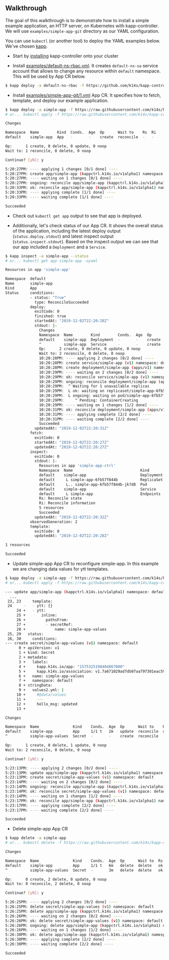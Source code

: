 ## Walkthrough

The goal of this walkthrough is to demonstrate how to install a simple example application, an HTTP server, on Kubernetes with kapp-controller. We will use `examples/simple-app-git` directory as our YAML configuration. 

You can use `kubectl` (or another tool) to deploy the YAML examples below. We've chosen [kapp](https://get-kapp.io).

- Start by [installing](install.md) kapp-controller onto your cluster

- Install [examples/default-ns-rbac.yml](https://github.com/k14s/kapp-controller/blob/master/examples/rbac/default-ns.yml). It creates `default-ns-sa` service account that allows to change any resource within `default` namespace. This will be used by App CR below.

```bash
$ kapp deploy -a default-ns-rbac -f https://github.com/k14s/kapp-controller/blob/master/examples/rbac/default-ns.yml
```

- Install [examples/simple-app-git/1.yml](https://github.com/k14s/kapp-controller/blob/master/examples/simple-app-git/1.yml) App CR. It specifies how to fetch, template, and deploy our example application.

```bash
$ kapp deploy -a simple-app -f https://raw.githubusercontent.com/k14s/kapp-controller/master/examples/simple-app-git/1.yml
# or... kubectl apply -f https://raw.githubusercontent.com/k14s/kapp-controller/master/examples/simple-app-git/1.yml

Changes

Namespace  Name        Kind  Conds.  Age  Op      Wait to    Rs  Ri
default    simple-app  App   -       -    create  reconcile  -   -

Op:      1 create, 0 delete, 0 update, 0 noop
Wait to: 1 reconcile, 0 delete, 0 noop

Continue? [yN]: y

5:20:27PM: ---- applying 1 changes [0/1 done] ----
5:20:27PM: create app/simple-app (kappctrl.k14s.io/v1alpha1) namespace: default
5:20:27PM: ---- waiting on 1 changes [0/1 done] ----
5:20:27PM: ongoing: reconcile app/simple-app (kappctrl.k14s.io/v1alpha1) namespace: default
5:20:33PM: ok: reconcile app/simple-app (kappctrl.k14s.io/v1alpha1) namespace: default
5:20:33PM: ---- applying complete [1/1 done] ----
5:20:33PM: ---- waiting complete [1/1 done] ----

Succeeded
```

- Check out `kubectl get app` output to see that app is deployed.

- Additionally, let's check status of our App CR. It shows the overall status of the application, including the latest deploy output (`status.deploy.stdout`) and latest inspect output (`status.inspect.stdout`). Based on the inspect output we can see that our app included a `Deployment` and a `Service`.

```bash
$ kapp inspect -a simple-app --status
# or... kubectl get app simple-app -oyaml

Resources in app 'simple-app'

Namespace  default
Name       simple-app
Kind       App
Status     conditions:
           - status: "True"
             type: ReconcileSucceeded
           deploy:
             exitCode: 0
             finished: true
             startedAt: "2019-12-02T22:20:28Z"
             stdout: |-
               Changes
               Namespace  Name        Kind        Conds.  Age  Op      Wait to    Rs  Ri
               default    simple-app  Deployment  -       -    create  reconcile  -   -
               ^          simple-app  Service     -       -    create  reconcile  -   -
               Op:      2 create, 0 delete, 0 update, 0 noop
               Wait to: 2 reconcile, 0 delete, 0 noop
               10:20:28PM: ---- applying 2 changes [0/2 done] ----
               10:20:28PM: create service/simple-app (v1) namespace: default
               10:20:28PM: create deployment/simple-app (apps/v1) namespace: default
               10:20:29PM: ---- waiting on 2 changes [0/2 done] ----
               10:20:29PM: ok: reconcile service/simple-app (v1) namespace: default
               10:20:29PM: ongoing: reconcile deployment/simple-app (apps/v1) namespace: default
               10:20:29PM:  ^ Waiting for 1 unavailable replicas
               10:20:29PM:  L ok: waiting on replicaset/simple-app-6fb57f844b (apps/v1) namespace: default
               10:20:29PM:  L ongoing: waiting on pod/simple-app-6fb57f844b-jk7d8 (v1) namespace: default
               10:20:29PM:     ^ Pending: ContainerCreating
               10:20:29PM: ---- waiting on 1 changes [1/2 done] ----
               10:20:31PM: ok: reconcile deployment/simple-app (apps/v1) namespace: default
               10:20:31PM: ---- applying complete [2/2 done] ----
               10:20:31PM: ---- waiting complete [2/2 done] ----
               Succeeded
             updatedAt: "2019-12-02T22:20:31Z"
           fetch:
             exitCode: 0
             startedAt: "2019-12-02T22:20:27Z"
             updatedAt: "2019-12-02T22:20:27Z"
           inspect:
             exitCode: 0
             stdout: |-
               Resources in app 'simple-app-ctrl'
               Namespace  Name                              Kind        Owner    Conds.  Rs  Ri  Age
               default    simple-app                        Deployment  kapp     2/2 t   ok  -   4s
               default     L simple-app-6fb57f844b          ReplicaSet  cluster  -       ok  -   4s
               default     L.. simple-app-6fb57f844b-jk7d8  Pod         cluster  4/4 t   ok  -   4s
               default    simple-app                        Service     kapp     -       ok  -   4s
               default     L simple-app                     Endpoints   cluster  -       ok  -   4s
               Rs: Reconcile state
               Ri: Reconcile information
               5 resources
               Succeeded
             updatedAt: "2019-12-02T22:20:32Z"
           observedGeneration: 2
           template:
             exitCode: 0
             updatedAt: "2019-12-02T22:20:28Z"

1 resources

Succeeded
```

- Update simple-app App CR to reconfigure simple-app. In this example we are changing data values for ytt templates.

```bash
$ kapp deploy -a simple-app -f https://raw.githubusercontent.com/k14s/kapp-controller/master/examples/simple-app-git/2.yml -c
# or... kubectl apply -f https://raw.githubusercontent.com/k14s/kapp-controller/master/examples/simple-app-git/2.yml

--- update app/simple-app (kappctrl.k14s.io/v1alpha1) namespace: default
  ...
 23, 23     template:
 24     -   - ytt: {}
     24 +   - ytt:
     25 +       inline:
     26 +         pathsFrom:
     27 +         - secretRef:
     28 +             name: simple-app-values
 25, 29   status:
 26, 30     conditions:
--- create secret/simple-app-values (v1) namespace: default
      0 + apiVersion: v1
      1 + kind: Secret
      2 + metadata:
      3 +   labels:
      4 +     kapp.k14s.io/app: "1575325198404867000"
      5 +     kapp.k14s.io/association: v1.7a671029ad7db07aa797301eac59e9ad
      6 +   name: simple-app-values
      7 +   namespace: default
      8 + stringData:
      9 +   values2.yml: |
     10 +     #@data/values
     11 +     ---
     12 +     hello_msg: updated
     13 +

Changes

Namespace  Name               Kind    Conds.  Age  Op      Wait to    Rs  Ri
default    simple-app         App     1/1 t   2m   update  reconcile  ok  -
^          simple-app-values  Secret  -       -    create  reconcile  -   -

Op:      1 create, 0 delete, 1 update, 0 noop
Wait to: 2 reconcile, 0 delete, 0 noop

Continue? [yN]: y

5:23:13PM: ---- applying 2 changes [0/2 done] ----
5:23:13PM: update app/simple-app (kappctrl.k14s.io/v1alpha1) namespace: default
5:23:13PM: create secret/simple-app-values (v1) namespace: default
5:23:14PM: ---- waiting on 2 changes [0/2 done] ----
5:23:14PM: ongoing: reconcile app/simple-app (kappctrl.k14s.io/v1alpha1) namespace: default
5:23:14PM: ok: reconcile secret/simple-app-values (v1) namespace: default
5:23:14PM: ---- waiting on 1 changes [1/2 done] ----
5:23:17PM: ok: reconcile app/simple-app (kappctrl.k14s.io/v1alpha1) namespace: default
5:23:17PM: ---- applying complete [2/2 done] ----
5:23:17PM: ---- waiting complete [2/2 done] ----

Succeeded
```

- Delete simple-app App CR

```bash
$ kapp delete -a simple-app
# or... kubectl delete -f https://raw.githubusercontent.com/k14s/kapp-controller/master/examples/simple-app-git/2.yml

Changes

Namespace  Name               Kind    Conds.  Age  Op      Wait to  Rs  Ri
default    simple-app         App     1/1 t   6m   delete  delete   ok  -
^          simple-app-values  Secret  -       3m   delete  delete   ok  -

Op:      0 create, 2 delete, 0 update, 0 noop
Wait to: 0 reconcile, 2 delete, 0 noop

Continue? [yN]: y

5:26:25PM: ---- applying 2 changes [0/2 done] ----
5:26:25PM: delete secret/simple-app-values (v1) namespace: default
5:26:25PM: delete app/simple-app (kappctrl.k14s.io/v1alpha1) namespace: default
5:26:26PM: ---- waiting on 2 changes [0/2 done] ----
5:26:26PM: ok: delete secret/simple-app-values (v1) namespace: default
5:26:26PM: ongoing: delete app/simple-app (kappctrl.k14s.io/v1alpha1) namespace: default
5:26:26PM: ---- waiting on 1 changes [1/2 done] ----
5:26:30PM: ok: delete app/simple-app (kappctrl.k14s.io/v1alpha1) namespace: default
5:26:30PM: ---- applying complete [2/2 done] ----
5:26:30PM: ---- waiting complete [2/2 done] ----

Succeeded
```
